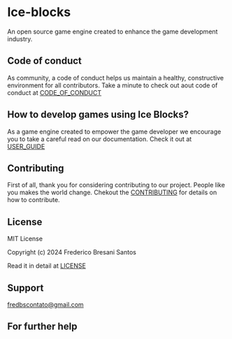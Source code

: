 # Ice-blocks
An open source game engine created to enhance the game development industry.

## Code of conduct
As community, a code of conduct helps us maintain a healthy, constructive environment for all contributors.
Take a minute to check out aout code of conduct at [CODE_OF_CONDUCT](CODE_OF_CONDUCT.md)

## How to develop games using Ice Blocks?
As a game engine created to empower the game developer we encourage you to take a careful read on our documentation.
Check it out at [USER_GUIDE](USER_GUIDE.md)

## Contributing

First of all, thank you for considering contributing to our project. People like you makes the world change.
Chekout the [CONTRIBUTING](CONTRIBUTING.md) for details on how to contribute.

## License

MIT License

Copyright (c) 2024 Frederico Bresani Santos

Read it in detail at [LICENSE](LICENSE)

## Support
fredbscontato@gmail.com

## For further help
